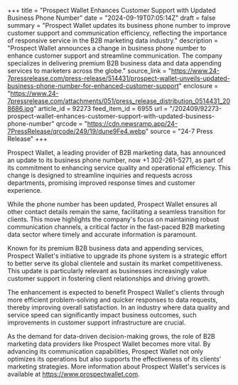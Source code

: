 +++
title = "Prospect Wallet Enhances Customer Support with Updated Business Phone Number"
date = "2024-09-19T07:05:14Z"
draft = false
summary = "Prospect Wallet updates its business phone number to improve customer support and communication efficiency, reflecting the importance of responsive service in the B2B marketing data industry."
description = "Prospect Wallet announces a change in business phone number to enhance customer support and streamline communication. The company specializes in delivering premium B2B business data and data appending services to marketers across the globe."
source_link = "https://www.24-7pressrelease.com/press-release/514431/prospect-wallet-unveils-updated-business-phone-number-for-enhanced-customer-support"
enclosure = "https://www.24-7pressrelease.com/attachments/051/press_release_distribution_0514431_208686.jpg"
article_id = 92273
feed_item_id = 6955
url = "/202409/92273-prospect-wallet-enhances-customer-support-with-updated-business-phone-number"
qrcode = "https://cdn.newsramp.app/24-7PressRelease/qrcode/249/19/dune9Fe4.webp"
source = "24-7 Press Release"
+++

<p>Prospect Wallet, a leading provider of B2B marketing data, has announced an update to its business phone number, now +1 302-261-5271, as part of its commitment to enhancing service quality and operational efficiency. This change is designed to streamline inquiries and requests across departments, promising improved response times and customer experience.</p><p>While the phone number has been updated, Prospect Wallet ensures all other contact details remain the same, facilitating a seamless transition for clients. This move highlights the company's focus on maintaining robust communication channels, a critical factor in the fast-paced B2B marketing data sector where timely and accurate information is paramount.</p><p>Known for its premium B2B business data and appending services, Prospect Wallet's initiative to upgrade its phone system is a strategic effort to better serve its global clientele and sustain its market competitiveness. This update is particularly relevant as businesses increasingly value customer support in fostering client relationships and driving growth.</p><p>The enhancement is expected to benefit Prospect Wallet's clients through more efficient problem-solving and quicker responses to data requests, thereby improving overall satisfaction. In an industry where data quality and service speed can significantly impact business outcomes, such improvements in customer support infrastructure are crucial.</p><p>As the demand for data-driven decision-making grows, the role of B2B marketing data providers like Prospect Wallet becomes more vital. By advancing its communication capabilities, Prospect Wallet not only optimizes its operations but also supports the effectiveness of its clients' marketing strategies. More information about Prospect Wallet's services is available at <a href='https://www.prospectwallet.com' rel='nofollow' target='_blank'>https://www.prospectwallet.com</a>.</p>